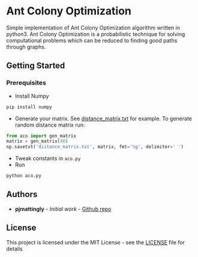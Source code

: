# Ant Colony Optimization

Simple implementation of Ant Colony Optimization algorithm written in python3. Ant Colony Optimization is a probabilistic technique for solving computational problems which can be reduced to finding good paths through graphs.

## Getting Started

### Prerequisites

- Install Numpy

```bash
pip install numpy
```

- Generate your matrix. See [distance_matrix.txt](distance_matrix.txt) for example. To generate random distance matrix run:

```python
from aco import gen_matrix
matrix = gen_matrix(40)
np.savetxt('distance_matrix.txt', matrix, fmt='%g', delimiter=' ')
```

- Tweak constants in `aco.py`
- Run

```python
python aco.py
```

## Authors

- **pjmattingly** - *Initial work* - [Github repo](https://github.com/pjmattingly/ant-colony-optimization)

## License

This project is licensed under the MIT License - see the [LICENSE](LICENSE) file for details